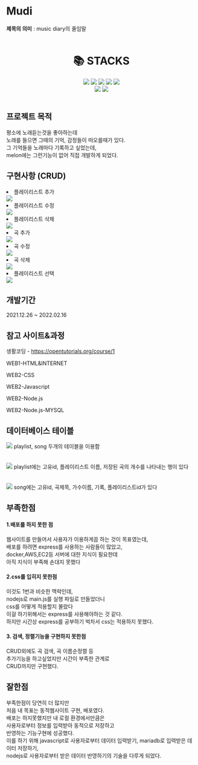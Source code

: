 # Mudi



**제목의 의미** : music diary의 줄임말  
<br>

<div align=center><h1>📚 STACKS</h1></div>


<div align=center> 
  <img src="https://img.shields.io/badge/html5-E34F26?style=for-the-badge&logo=html5&logoColor=white"> 
  <img src="https://img.shields.io/badge/css-1572B6?style=for-the-badge&logo=css3&logoColor=white"> 
  <img src="https://img.shields.io/badge/javascript-F7DF1E?style=for-the-badge&logo=javascript&logoColor=black"> 
  
  

   
  <img src="https://img.shields.io/badge/mariaDB-003545?style=for-the-badge&logo=mariaDB&logoColor=white"> 
  <img src="https://img.shields.io/badge/node.js-339933?style=for-the-badge&logo=Node.js&logoColor=white">
  <br>
  <img src="https://img.shields.io/badge/github-181717?style=for-the-badge&logo=github&logoColor=white">
  <img src="https://img.shields.io/badge/git-F05032?style=for-the-badge&logo=git&logoColor=white">
</div>  
<br>


## 프로젝트 목적
평소에 노래듣는것을 좋아하는데  
노래를 들으면 그때의 기억, 감정들이 떠오를때가 있다.  
그 기억들을 노래마다 기록하고 싶었는데,  
melon에는 그런기능이 없어 직접 개발하게 되었다.

## 구현사항 (CRUD)
<li>플레이리스트 추가</li>
<img src="https://user-images.githubusercontent.com/46774346/154080972-e7f0fc56-15cb-4040-af82-522e2cbbe174.gif">
<br>
<li>플레이리스트 수정</li>
<img src="https://user-images.githubusercontent.com/46774346/154082863-65ae44b0-a674-45ff-8317-5458cd023eff.gif">
<br>
<li>플레이리스트 삭제</li>
<img src="https://user-images.githubusercontent.com/46774346/154083724-fb8f1e5b-1b0c-4c67-8392-d2d8977e569d.gif">
<br>
<li>곡 추가</li>
<img src="https://user-images.githubusercontent.com/46774346/154086189-74a53f1e-2c71-4cb4-bbf6-2de3257ccfec.gif">
<br>
<LI>곡 수정</LI>
<img src="https://user-images.githubusercontent.com/46774346/154086215-b1508152-f9e1-456e-b135-e43642c8063b.gif">
<br>
<LI>곡 삭제</LI>
<img src="https://user-images.githubusercontent.com/46774346/154086207-ae44adcb-fcb2-438f-883f-ec7371f4c9ed.gif">
<br>
<li>플레이리스트 선택</li>
<img src="https://user-images.githubusercontent.com/46774346/154087269-d81b4500-6cb6-4ad5-8e36-1b31a4a51c7e.gif">



## 개발기간
2021.12.26 ~ 2022.02.16
<br>

## 참고 사이트&과정
생활코딩 - https://opentutorials.org/course/1  

WEB1-HTML&INTERNET  

WEB2-CSS  

WEB2-Javascript  

WEB2-Node.js  

WEB2-Node.js-MYSQL  


## 데이터베이스 테이블
<img src="https://user-images.githubusercontent.com/46774346/154089606-88dd6867-07ee-41fc-8a5f-451f848f075e.png">
playlist, song 두개의 테이블을 이용함
<br>
<br>
<br>
<img src="https://user-images.githubusercontent.com/46774346/154089618-c528b808-fc06-4feb-8bf8-7a533620a11a.png">
playlist에는 고유id, 플레이리스트 이름, 저장된 곡의 개수를 나타내는 행이 있다
<br>
<br>
<br>
<img src="https://user-images.githubusercontent.com/46774346/154089639-ed053dba-77da-41d6-b7bf-b9fdd5fbb286.png">
song에는 고유id, 곡제목, 가수이름, 기록, 플레이리스트id가 있다


## 부족한점
#### 1.배포를 하지 못한 점
웹사이트를 만들어서 사용자가 이용하게끔 하는 것이 목표였는데,  
배포를 하려면 express를 사용하는 사람들이 많았고,  
docker,AWS,EC2등 서버에 대한 지식이 필요한데  
아직 지식이 부족해 손대지 못했다  


#### 2.css를 입히지 못한점
이것도 1번과 비슷한 맥락인데,  
nodejs로 main.js를 실행 파일로 만들었더니  
css를 어떻게 적용할지 몰랐다  
이걸 하기위해서는 express를 사용해야하는 것 같다.  
하지만 시간상 express를 공부하기 벅차서 css는 적용하지 못했다.

#### 3. 검색, 정렬기능을 구현하지 못한점 
CRUD외에도 곡 검색, 곡 이름순정렬 등  
추가기능을 하고싶었지만 시간이 부족한 관계로  
CRUD까지만 구현했다.



## 잘한점
부족한점이 당연히 더 많지만  
처음 내 목표는 동적웹사이트 구현, 배포였다.  
배포는 하지못했지만 내 로컬 환경에서만큼은  
사용자로부터 정보를 입력받아 동적으로 저장하고  
반영하는 기능구현에 성공했다.  
이를 하기 위해 javascript로 사용자로부터 데이터 입력받기,
mariadb로 입력받은 데이터 저장하기,  
nodejs로 사용자로부터 받은 데이터 반영하기의 기술을 다루게 되었다.

